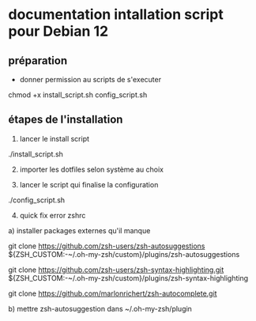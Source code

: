 # documentation intallation script pour Debian 12

## préparation

- donner permission au scripts de s'executer

chmod +x install_script.sh  config_script.sh

## étapes de l'installation

1) lancer le install script

./install_script.sh

2) importer les dotfiles selon système au choix

3) lancer le script qui finalise la configuration

./config_script.sh

4) quick fix error zshrc

a) installer packages externes qu'il manque

git clone https://github.com/zsh-users/zsh-autosuggestions ${ZSH_CUSTOM:-~/.oh-my-zsh/custom}/plugins/zsh-autosuggestions

git clone https://github.com/zsh-users/zsh-syntax-highlighting.git ${ZSH_CUSTOM:-~/.oh-my-zsh/custom}/plugins/zsh-syntax-highlighting

git clone https://github.com/marlonrichert/zsh-autocomplete.git 

b) mettre zsh-autosuggestion dans ~/.oh-my-zsh/plugin

